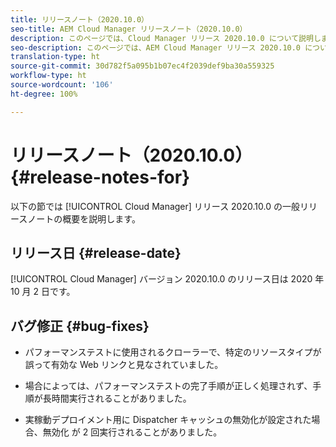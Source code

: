```yaml
---
title: リリースノート（2020.10.0）
seo-title: AEM Cloud Manager リリースノート（2020.10.0）
description: このページでは、Cloud Manager リリース 2020.10.0 について説明します。
seo-description: このページでは、AEM Cloud Manager リリース 2020.10.0 について説明します。
translation-type: ht
source-git-commit: 30d782f5a095b1b07ec4f2039def9ba30a559325
workflow-type: ht
source-wordcount: '106'
ht-degree: 100%

---
```


# リリースノート（2020.10.0） {#release-notes-for}

以下の節では [!UICONTROL Cloud Manager] リリース 2020.10.0 の一般リリースノートの概要を説明します。

## リリース日 {#release-date}

[!UICONTROL Cloud Manager] バージョン 2020.10.0 のリリース日は 2020 年 10 月 2 日です。

## バグ修正 {#bug-fixes}

* パフォーマンステストに使用されるクローラーで、特定のリソースタイプが誤って有効な Web リンクと見なされていました。

* 場合によっては、パフォーマンステストの完了手順が正しく処理されず、手順が長時間実行されることがありました。

* 実稼動デプロイメント用に Dispatcher キャッシュの無効化が設定された場合、無効化 が 2 回実行されることがありました。
